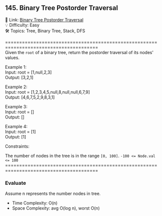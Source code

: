 ## 145. Binary Tree Postorder Traversal
🔗  Link: [Binary Tree Postorder Traversal](https://leetcode.com/problems/binary-tree-postorder-traversal/description/)<br>
💡 Difficulty: Easy<br>
🛠️ Topics: Tree, Binary Tree,  Stack, DFS<br>

=======================================================================================<br>
Given the `root` of a binary tree, return the postorder traversal of its nodes' values.<br>

 
Example 1:<br>
Input: root = [1,null,2,3]<br>
Output: [3,2,1]<br>

Example 2:<br>
Input: root = [1,2,3,4,5,null,8,null,null,6,7,9]<br>
Output: [4,6,7,5,2,9,8,3,1]<br>

Example 3:<br>
Input: root = []<br>
Output: []<br>

Example 4:<br>
Input: root = [1]<br>
Output: [1]<br>

 
Constraints:

The number of nodes in the tree is in the range `[0, 100]`.
`-100 <= Node.val <= 100`
=======================================================================================<br>
### Evaluate

Assume n represents the number nodes in tree.

- Time Complexity: O(n)
- Space Complexity: avg O(log n), worst O(n)

